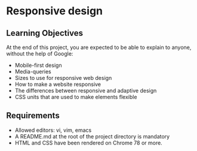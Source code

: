 # Responsive design

## Learning Objectives
At the end of this project, you are expected to be able to explain to anyone, without the help of Google:
- Mobile-first design
- Media-queries
- Sizes to use for responsive web design
- How to make a website responsive
- The differences between responsive and adaptive design
- CSS units that are used to make elements flexible

## Requirements
- Allowed editors: vi, vim, emacs
- A README.md at the root of the project directory is mandatory
- HTML and CSS have been rendered on Chrome 78 or more.